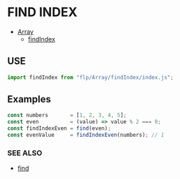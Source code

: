 # FIND INDEX
- [Array](../README.md)
  - [findIndex](.)

## USE

```javascript
import findIndex from "flp/Array/findIndex/index.js";
```

## Examples

```javascript
const numbers       = [1, 2, 3, 4, 5];
const even          = (value) => value % 2 === 0;
const findIndexEven = find(even);
const evenValue     = findIndexEven(numbers); // 1
```

### SEE ALSO

- [find](../find/README.md)
